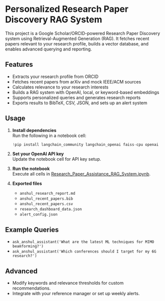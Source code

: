 # Personalized Research Paper Discovery RAG System

This project is a Google Scholar/ORCID-powered Research Paper Discovery system using Retrieval-Augmented Generation (RAG). It fetches recent papers relevant to your research profile, builds a vector database, and enables advanced querying and reporting.

## Features

- Extracts your research profile from ORCID
- Fetches recent papers from arXiv and mock IEEE/ACM sources
- Calculates relevance to your research interests
- Builds a RAG system with OpenAI, local, or keyword-based embeddings
- Supports personalized queries and generates research reports
- Exports results to BibTeX, CSV, JSON, and sets up an alert system

## Usage

1. **Install dependencies**  
   Run the following in a notebook cell:
   ```python
   !pip install langchain_community langchain_openai faiss-cpu openai scholarly arxiv requests beautifulsoup4 sentence-transformers scikit-learn
   ```

2. **Set your OpenAI API key**  
   Update the notebook cell for API key setup.

3. **Run the notebook**  
   Execute all cells in [Research_Paper_Assistance_RAG_System.ipynb](GenAI_Level2_Project_Submitted/Research_Paper_Assistance_RAG_System.ipynb).

4. **Exported files**  
   - `anshul_research_report.md`
   - `anshul_recent_papers.bib`
   - `anshul_recent_papers.csv`
   - `research_dashboard_data.json`
   - `alert_config.json`

## Example Queries

- `ask_anshul_assistant('What are the latest ML techniques for MIMO beamforming?')`
- `ask_anshul_assistant('Which conferences should I target for my 6G research?')`

## Advanced

- Modify keywords and relevance thresholds for custom recommendations.
- Integrate with your reference manager or set up weekly alerts.
